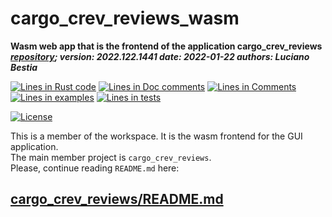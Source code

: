 [comment]: # (auto_md_to_doc_comments segment start A)

# cargo_crev_reviews_wasm

[comment]: # (auto_cargo_toml_to_md start)

**Wasm web app that is the frontend of the application cargo_crev_reviews**  
***[repository](https://github.com/LucianoBestia/cargo_crev_reviews_workspace); version: 2022.122.1441  date: 2022-01-22 authors: Luciano Bestia***  

[comment]: # (auto_cargo_toml_to_md end)

[comment]: # (auto_lines_of_code start)
[![Lines in Rust code](https://img.shields.io/badge/Lines_in_Rust-1924-green.svg)](https://github.com/LucianoBestia/cargo_crev_reviews_workspace/)
[![Lines in Doc comments](https://img.shields.io/badge/Lines_in_Doc_comments-129-blue.svg)](https://github.com/LucianoBestia/cargo_crev_reviews_workspace/)
[![Lines in Comments](https://img.shields.io/badge/Lines_in_comments-157-purple.svg)](https://github.com/LucianoBestia/cargo_crev_reviews_workspace/)
[![Lines in examples](https://img.shields.io/badge/Lines_in_examples-0-yellow.svg)](https://github.com/LucianoBestia/cargo_crev_reviews_workspace/)
[![Lines in tests](https://img.shields.io/badge/Lines_in_tests-0-orange.svg)](https://github.com/LucianoBestia/cargo_crev_reviews_workspace/)

[comment]: # (auto_lines_of_code end)

[comment]: # (auto_badges start)

[![License](https://img.shields.io/badge/license-MIT-blue.svg)](https://github.com/LucianoBestia/cargo_crev_reviews_workspace/blob/main/LICENSE)

[comment]: # (auto_badges end)

This is a member of the workspace.
It is the wasm frontend for the GUI application.  
The main member project is `cargo_crev_reviews`.  
Please, continue reading `README.md` here:  

## [cargo_crev_reviews/README.md](https://github.com/LucianoBestia/cargo_crev_reviews_workspace/tree/main/cargo_crev_reviews)  

[comment]: # (auto_md_to_doc_comments segment end A)
